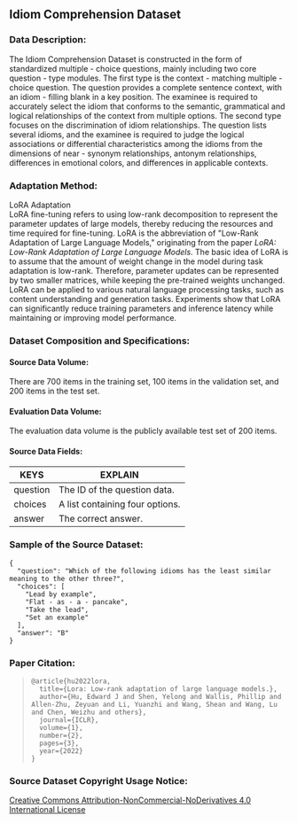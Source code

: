 ## Idiom Comprehension Dataset

### Data Description:
The Idiom Comprehension Dataset is constructed in the form of standardized multiple - choice questions, mainly including two core question - type modules. The first type is the context - matching multiple - choice question. The question provides a complete sentence context, with an idiom - filling blank in a key position. The examinee is required to accurately select the idiom that conforms to the semantic, grammatical and logical relationships of the context from multiple options. The second type focuses on the discrimination of idiom relationships. The question lists several idioms, and the examinee is required to judge the logical associations or differential characteristics among the idioms from the dimensions of near - synonym relationships, antonym relationships, differences in emotional colors, and differences in applicable contexts.


### Adaptation Method:  
LoRA Adaptation  
LoRA fine-tuning refers to using low-rank decomposition to represent the parameter updates of large models, thereby reducing the resources and time required for fine-tuning. LoRA is the abbreviation of "Low-Rank Adaptation of Large Language Models," originating from the paper *LoRA: Low-Rank Adaptation of Large Language Models*. The basic idea of LoRA is to assume that the amount of weight change in the model during task adaptation is low-rank. Therefore, parameter updates can be represented by two smaller matrices, while keeping the pre-trained weights unchanged. LoRA can be applied to various natural language processing tasks, such as content understanding and generation tasks. Experiments show that LoRA can significantly reduce training parameters and inference latency while maintaining or improving model performance.

### Dataset Composition and Specifications:

#### Source Data Volume:
There are 700 items in the training set, 100 items in the validation set, and 200 items in the test set.

#### Evaluation Data Volume:
The evaluation data volume is the publicly available test set of 200 items.

#### Source Data Fields:
|  KEYS   | EXPLAIN  |
|  ----  | ----  |
| question  | The ID of the question data. |
| choices  | A list containing four options. |
| answer  | The correct answer. |

### Sample of the Source Dataset:

```
{
  "question": "Which of the following idioms has the least similar meaning to the other three?",
  "choices": [
    "Lead by example",
    "Flat - as - a - pancake",
    "Take the lead",
    "Set an example"
  ],
  "answer": "B"
}
```

### Paper Citation:

>   ```
>   @article{hu2022lora,
>     title={Lora: Low-rank adaptation of large language models.},
>     author={Hu, Edward J and Shen, Yelong and Wallis, Phillip and Allen-Zhu, Zeyuan and Li, Yuanzhi and Wang, Shean and Wang, Lu and Chen, Weizhu and others},
>     journal={ICLR},
>     volume={1},
>     number={2},
>     pages={3},
>     year={2022}
>   }
>   ```

### Source Dataset Copyright Usage Notice:  
[Creative Commons Attribution-NonCommercial-NoDerivatives 4.0 International License](https://fluent.ai/wp-content/uploads/2021/04/Fluent_Speech_Commands_Public_License.pdf)